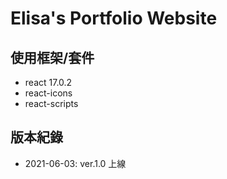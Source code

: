 # Elisa's Portfolio Website

## 使用框架/套件

- react 17.0.2
- react-icons
- react-scripts

## 版本紀錄

- 2021-06-03: ver.1.0 上線
